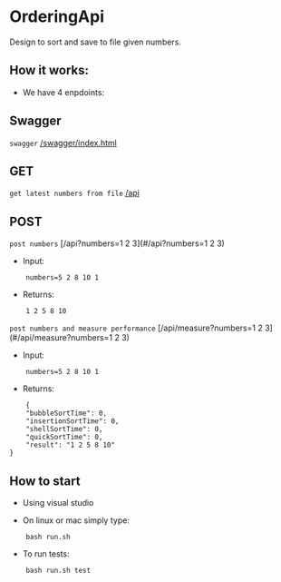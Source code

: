 # OrderingApi

Design to sort and save to file given numbers.

## How it works:

- We have 4 enpdoints:

## Swagger

`swagger` [/swagger/index.html](#/swagger/index.html) <br/>

## GET

`get latest numbers from file` [/api](#/api) <br/>

## POST

`post numbers` [/api?numbers=1 2 3](#/api?numbers=1 2 3) <br/>

- Input:

```shell
    numbers=5 2 8 10 1
```

- Returns:

```shell
    1 2 5 8 10
```

`post numbers and measure performance` [/api/measure?numbers=1 2 3](#/api/measure?numbers=1 2 3) <br/>

- Input:

```shell
    numbers=5 2 8 10 1
```

- Returns:

```shell
    {
    "bubbleSortTime": 0,
    "insertionSortTime": 0,
    "shellSortTime": 0,
    "quickSortTime": 0,
    "result": "1 2 5 8 10"
}
```

## How to start

- Using visual studio

- On linux or mac simply type:

```shell
    bash run.sh
```

- To run tests:

```shell
    bash run.sh test
```
